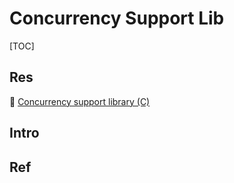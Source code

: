 # Concurrency Support Lib

[TOC]



## Res
📂 [Concurrency support library (C)](https://en.cppreference.com/w/c/thread)



## Intro


## Ref

